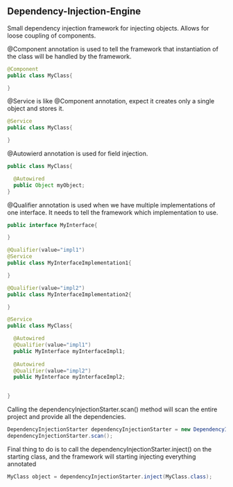 ## Dependency-Injection-Engine

Small dependency injection framework for injecting objects. Allows for loose coupling of components.

@Component annotation is used to tell the framework that instantiation of the class will be handled by the framework.

```java
@Component
public class MyClass{

}
```

@Service is like @Component annotation, expect it creates only a single object and stores it.
```java
@Service
public class MyClass{

}
```
@Autowierd annotation is used for field injection.

```java
public class MyClass{

  @Autowired
  public Object myObject;
}
```

@Qualifier annotation is used when we have multiple implementations of one interface. It needs to tell the framework which implementation to use.

```java
public interface MyInterface{

}

@Qualifier(value="impl1")
@Service
public class MyInterfaceImplementation1{

}

@Qualifier(value="impl2")
public class MyInterfaceImplementation2{

}

@Service
public class MyClass{

  @Autowired
  @Qualifier(value="impl1")
  public MyInterface myInterfaceImpl1;
  
  @Autowired
  @Qualifier(value="impl2")
  public MyInterface myInterfaceImpl2;
  

}
```

Calling the dependencyInjectionStarter.scan() method will scan the entire project and provide all the dependencies.
```java
DependencyInjectionStarter dependencyInjectionStarter = new DependencyInjectionStarter();
dependencyInjectionStarter.scan();
```
Final thing to do is to call the dependencyInjectionStarter.inject() on the starting class, and the framework will starting injecting everything annotated

```java
MyClass object = dependencyInjectionStarter.inject(MyClass.class);

```







